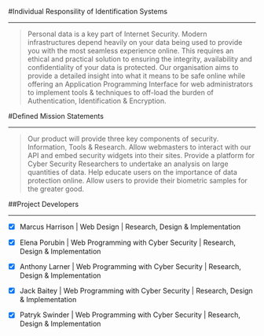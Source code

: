 #Individual Responsility of Identification Systems

---
>Personal data is a key part of Internet Security. Modern infrastructures depend heavily on your data being used to provide you with the most seamless experience online. This requires an ethical and practical solution to ensuring the integrity, availability and confidentiality of your data is protected. Our organisation aims to provide a detailed insight into what it means to be safe online while offering an Application Programming Interface for web administrators to implement tools & techniques to off-load the burden of Authentication, Identification & Encryption.


#Defined Mission Statements

---
>Our product will provide three key components of security. Information, Tools & Research.
Allow webmasters to interact with our API and embed security widgets into their sites.
Provide a platform for Cyber Security Researchers to undertake an analysis on large quantities of data.
Help educate users on the importance of data protection online.
Allow users to provide their biometric samples for the greater good.


##Project Developers

---
- [x] Marcus Harrison | Web Design | 
Research, Design & Implementation

- [x] Elena Porubin | Web Programming with Cyber Security | Research, Design & Implementation

- [x] Anthony Larner | Web Programming with Cyber Security | Research, Design & Implementation

- [x] Jack Baitey | Web Programming with Cyber Security | Research, Design & Implementation

- [x] Patryk Swinder | Web Programming with Cyber Security | Research, Design & Implementation
